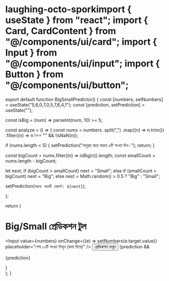 # laughing-octo-sporkimport { useState } from "react"; import { Card, CardContent } from "@/components/ui/card"; import { Input } from "@/components/ui/input"; import { Button } from "@/components/ui/button";

export default function BigSmallPredictor() { const [numbers, setNumbers] = useState("5,6,0,7,0,5,7,6,4,1"); const [prediction, setPrediction] = useState("");

const isBig = (num) => parseInt(num, 10) >= 5;

const analyze = () => { const nums = numbers .split(",") .map((n) => n.trim()) .filter((n) => n !== "" && !isNaN(n));

if (nums.length < 5) {
  setPrediction("অনুগ্রহ করে অন্তত ৫টি সংখ্যা দিন।");
  return;
}

const bigCount = nums.filter((n) => isBig(n)).length;
const smallCount = nums.length - bigCount;

let next;
if (bigCount > smallCount) next = "Small";
else if (smallCount > bigCount) next = "Big";
else next = Math.random() > 0.5 ? "Big" : "Small";

setPrediction(`সম্ভাব্য পরবর্তী রেজাল্ট: ${next}`);

};

return ( <div className="max-w-md mx-auto mt-10 p-4"> <Card className="shadow-xl rounded-2xl"> <CardContent className="space-y-4"> <h1 className="text-xl font-bold text-center">Big/Small প্রেডিকশন টুল</h1> <Input value={numbers} onChange={(e) => setNumbers(e.target.value)} placeholder="শেষ ১০টি সংখ্যা লিখুন (কমা দিয়ে)" /> <Button onClick={analyze} className="w-full bg-blue-500 hover:bg-blue-600 text-white"> প্রেডিকশন দেখুন </Button> {prediction && <p className="text-center text-lg font-semibold">{prediction}</p>} </CardContent> </Card> </div> ); }

